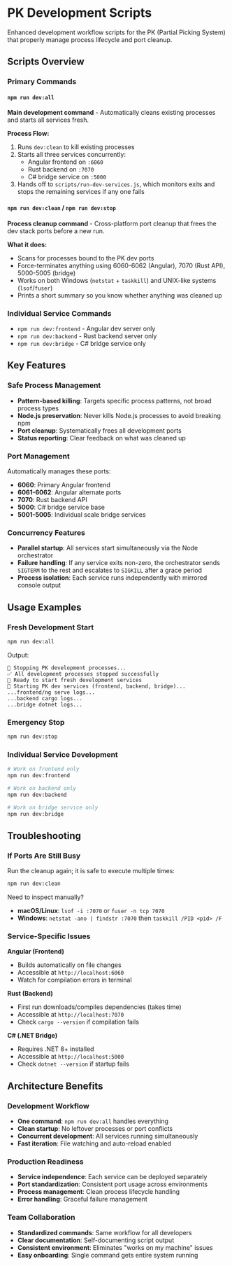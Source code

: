# PK Development Scripts

Enhanced development workflow scripts for the PK (Partial Picking System) that properly manage process lifecycle and port cleanup.

## Scripts Overview

### Primary Commands

#### `npm run dev:all`
**Main development command** - Automatically cleans existing processes and starts all services fresh.

**Process Flow:**
1. Runs `dev:clean` to kill existing processes
2. Starts all three services concurrently:
   - Angular frontend on `:6060`
   - Rust backend on `:7070`
   - C# bridge service on `:5000`
3. Hands off to `scripts/run-dev-services.js`, which monitors exits and stops the remaining services if any one fails

#### `npm run dev:clean` / `npm run dev:stop`
**Process cleanup command** - Cross-platform port cleanup that frees the dev stack ports before a new run.

**What it does:**
- Scans for processes bound to the PK dev ports
- Force-terminates anything using 6060-6062 (Angular), 7070 (Rust API), 5000-5005 (bridge)
- Works on both Windows (`netstat` + `taskkill`) and UNIX-like systems (`lsof`/`fuser`)
- Prints a short summary so you know whether anything was cleaned up

### Individual Service Commands

- `npm run dev:frontend` - Angular dev server only
- `npm run dev:backend` - Rust backend server only
- `npm run dev:bridge` - C# bridge service only

## Key Features

### Safe Process Management
- **Pattern-based killing**: Targets specific process patterns, not broad process types
- **Node.js preservation**: Never kills Node.js processes to avoid breaking npm
- **Port cleanup**: Systematically frees all development ports
- **Status reporting**: Clear feedback on what was cleaned up

### Port Management
Automatically manages these ports:
- **6060**: Primary Angular frontend
- **6061-6062**: Angular alternate ports
- **7070**: Rust backend API
- **5000**: C# bridge service base
- **5001-5005**: Individual scale bridge services

### Concurrency Features
- **Parallel startup**: All services start simultaneously via the Node orchestrator
- **Failure handling**: If any service exits non-zero, the orchestrator sends `SIGTERM` to the rest and escalates to `SIGKILL` after a grace period
- **Process isolation**: Each service runs independently with mirrored console output

## Usage Examples

### Fresh Development Start
```bash
npm run dev:all
```
Output:
```
🔄 Stopping PK development processes...
✅ All development processes stopped successfully
🚀 Ready to start fresh development services
🚀 Starting PK dev services (frontend, backend, bridge)...
...frontend/ng serve logs...
...backend cargo logs...
...bridge dotnet logs...
```

### Emergency Stop
```bash
npm run dev:stop
```

### Individual Service Development
```bash
# Work on frontend only
npm run dev:frontend

# Work on backend only
npm run dev:backend

# Work on bridge service only
npm run dev:bridge
```

## Troubleshooting

### If Ports Are Still Busy
Run the cleanup again; it is safe to execute multiple times:

```bash
npm run dev:clean
```

Need to inspect manually?

- **macOS/Linux**: `lsof -i :7070` or `fuser -n tcp 7070`
- **Windows**: `netstat -ano | findstr :7070` then `taskkill /PID <pid> /F`

### Service-Specific Issues

**Angular (Frontend)**
- Builds automatically on file changes
- Accessible at `http://localhost:6060`
- Watch for compilation errors in terminal

**Rust (Backend)**
- First run downloads/compiles dependencies (takes time)
- Accessible at `http://localhost:7070`
- Check `cargo --version` if compilation fails

**C# (.NET Bridge)**
- Requires .NET 8+ installed
- Accessible at `http://localhost:5000`
- Check `dotnet --version` if startup fails

## Architecture Benefits

### Development Workflow
- **One command**: `npm run dev:all` handles everything
- **Clean startup**: No leftover processes or port conflicts
- **Concurrent development**: All services running simultaneously
- **Fast iteration**: File watching and auto-reload enabled

### Production Readiness
- **Service independence**: Each service can be deployed separately
- **Port standardization**: Consistent port usage across environments
- **Process management**: Clean process lifecycle handling
- **Error handling**: Graceful failure management

### Team Collaboration
- **Standardized commands**: Same workflow for all developers
- **Clear documentation**: Self-documenting script output
- **Consistent environment**: Eliminates "works on my machine" issues
- **Easy onboarding**: Single command gets entire system running
